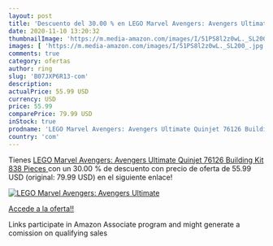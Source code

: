 ```yaml
---
layout: post
title: 'Descuento del 30.00 % en LEGO Marvel Avengers: Avengers Ultimate '
date: 2020-11-10 13:20:32
thumbnailImage: 'https://m.media-amazon.com/images/I/51PS8l2z0wL._SL200_.jpg'
images: [ 'https://m.media-amazon.com/images/I/51PS8l2z0wL._SL200_.jpg' ]
comments: true
category: ofertas
author: ring
slug: 'B07JXP6R13-com'
description:
actualPrice: 55.99 USD
currency: USD
price: 55.99
comparePrice: 79.99 USD
inStock: true
prodname: 'LEGO Marvel Avengers: Avengers Ultimate Quinjet 76126 Building Kit  838 Pieces '
country: 'com'
---
```


Tienes [LEGO Marvel Avengers: Avengers Ultimate Quinjet 76126 Building Kit  838 Pieces ](https://www.amazon.com/dp/B07JXP6R13/?tag=tolees-20) con un 30.00 % de descuento con precio de oferta de 55.99 USD (original: 79.99 USD) en el siguiente enlace!

[![LEGO Marvel Avengers: Avengers Ultimate ](https://m.media-amazon.com/images/I/51PS8l2z0wL._SL200_.jpg)](https://www.amazon.com/dp/B07JXP6R13/?tag=tolees-20)

[Accede a la oferta!!](https://www.amazon.com/dp/B07JXP6R13/?tag=tolees-20)

Links participate in Amazon Associate program and might generate a comission on qualifying sales


